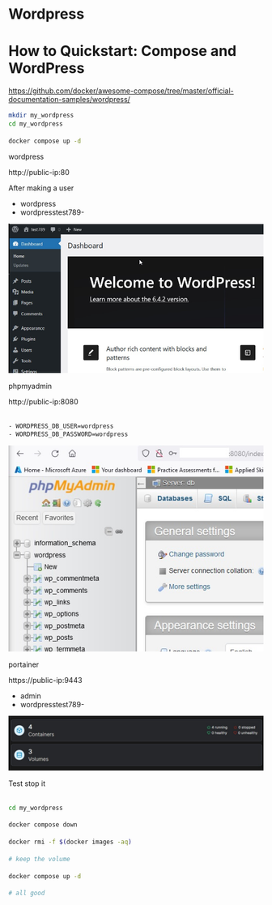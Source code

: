 # Wordpress

# How to Quickstart: Compose and WordPress

https://github.com/docker/awesome-compose/tree/master/official-documentation-samples/wordpress/

```bash
mkdir my_wordpress
cd my_wordpress

docker compose up -d

```
wordpress

http://public-ip:80

After making a user

* wordpress
* wordpresstest789-


![Multi container ](https://github.com/spawnmarvel/learning-docker/blob/main/images/wordpress.jpg)

phpmyadmin

http://public-ip:8080

```bash

- WORDPRESS_DB_USER=wordpress
- WORDPRESS_DB_PASSWORD=wordpress

```

![phpmyadmin ](https://github.com/spawnmarvel/learning-docker/blob/main/images/phpmyadmin.jpg)

portainer

https://public-ip:9443

* admin
* wordpresstest789-

![Portainer ](https://github.com/spawnmarvel/learning-docker/blob/main/images/wordpress_portainer.jpg)

Test stop it
```bash

cd my_wordpress

docker compose down

docker rmi -f $(docker images -aq)

# keep the volume

docker compose up -d

# all good

```